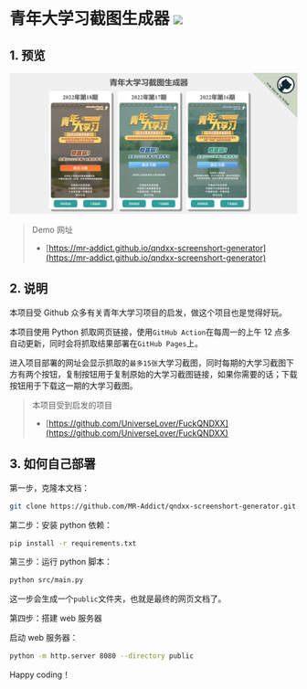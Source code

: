 <h1>青年大学习截图生成器 <img src="https://github.com/MR-Addict/qndxx-screenshort-generator/actions/workflows/pages.yml/badge.svg"/></h1>

## 1. 预览

![Preview](images/preview.png)

> Demo 网址
>
> - [https://mr-addict.github.io/qndxx-screenshort-generator](https://mr-addict.github.io/qndxx-screenshort-generator)

## 2. 说明

本项目受 Github 众多有关青年大学习项目的启发，做这个项目也是觉得好玩。

本项目使用 Python 抓取网页链接，使用`GitHub Action`在每周一的上午 12 点多自动更新，同时会将抓取结果部署在`GitHub Pages`上。

进入项目部署的网址会显示抓取的`最多15张`大学习截图，同时每期的大学习截图下方有两个按钮，复制按钮用于复制原始的大学习截图链接，如果你需要的话；下载按钮用于下载这一期的大学习截图。

> 本项目受到启发的项目
>
> - [https://github.com/UniverseLover/FuckQNDXX](https://github.com/UniverseLover/FuckQNDXX)

## 3. 如何自己部署

第一步，克隆本文档：

```bash
git clone https://github.com/MR-Addict/qndxx-screenshort-generator.git
```

第二步：安装 python 依赖：

```bash
pip install -r requirements.txt
```

第三步：运行 python 脚本：

```bash
python src/main.py
```

这一步会生成一个`public`文件夹，也就是最终的网页文档了。

第四步：搭建 web 服务器

启动 web 服务器：

```bash
python -m http.server 8080 --directory public
```

Happy coding！
